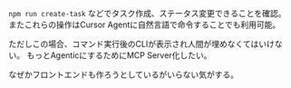 `npm run create-task` などでタスク作成、ステータス変更できることを確認。
またこれらの操作はCursor Agentに自然言語で命令することでも利用可能。

ただしこの場合、コマンド実行後のCLIが表示され人間が埋めなくてはいけない。
もっとAgenticにするためにMCP Server化したい。

なぜかフロントエンドも作ろうとしているがいらない気がする。
